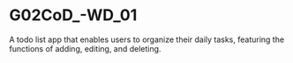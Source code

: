 # G02CoD_-WD_01
A todo list app that enables users to organize their daily tasks, featuring the functions of adding, editing, and deleting.
